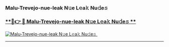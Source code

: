 ### Malu-Trevejo-nue-leak N𝚞e L𝚎a𝚔 Nu𝚍e𝚜   

### [ **🔗👉 🔴 Malu-Trevejo-nue-leak N𝚞e L𝚎a𝚔 Nu𝚍e𝚜 **](https://taap.it/xNRuk4)  

[![Malu-Trevejo-nue-leak N𝚞e L𝚎a𝚔 Nu𝚍e𝚜 ](https://i.imgur.com/0qMVB7G.gif)](https://taap.it/xNRuk4)  

___  
